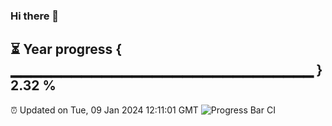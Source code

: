 ### Hi there 👋
⏳ Year progress { ▁▁▁▁▁▁▁▁▁▁▁▁▁▁▁▁▁▁▁▁▁▁▁▁▁▁▁▁▁▁ } 2.32 %
---
⏰ Updated on Tue, 09 Jan 2024 12:11:01 GMT
![Progress Bar CI](https://github.com/Moyi321/Moyi321/workflows/Progress%20Bar%20CI/badge.svg)
